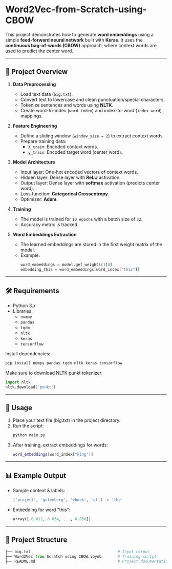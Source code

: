 # Word2Vec-from-Scratch-using-CBOW
This project demonstrates how to generate **word embeddings** using a simple **feed-forward neural network** built with **Keras**. 
It uses the **continuous bag-of-words (CBOW)** approach, where context words are used to predict the center word.

---

## 📌 Project Overview

1. **Data Preprocessing**
   - Load text data (`big.txt`).
   - Convert text to lowercase and clean punctuation/special characters.
   - Tokenize sentences and words using **NLTK**.
   - Create word-to-index (`word_index`) and index-to-word (`index_word`) mappings.

2. **Feature Engineering**
   - Define a sliding window (`window_size = 2`) to extract context words.
   - Prepare training data:
     - `X_train`: Encoded context words.
     - `y_train`: Encoded target word (center word).

3. **Model Architecture**
   - Input layer: One-hot encoded vectors of context words.
   - Hidden layer: Dense layer with **ReLU** activation.
   - Output layer: Dense layer with **softmax** activation (predicts center word).
   - Loss function: **Categorical Crossentropy**.
   - Optimizer: **Adam**.

4. **Training**
   - The model is trained for `10 epochs` with a batch size of `32`.
   - Accuracy metric is tracked.

5. **Word Embeddings Extraction**
   - The learned embeddings are stored in the first weight matrix of the model.
   - Example:
     ```python
     word_embeddings = model.get_weights()[0]
     embedding_this = word_embeddings[word_index["this"]]
     ```

---

## 🛠️ Requirements

- Python 3.x
- Libraries:
  - `numpy`
  - `pandas`
  - `tqdm`
  - `nltk`
  - `keras`
  - `tensorflow`

Install dependencies:
```python
pip install numpy pandas tqdm nltk keras tensorflow
```

Make sure to download NLTK punkt tokenizer:
```python
import nltk
nltk.download('punkt')
```

---

## 🚀 Usage

1. Place your text file (big.txt) in the project directory.
2. Run the script:
    ```bash
    python main.py
    ```
3. After training, extract embeddings for words:
    ```bash
    word_embeddings[word_index["king"]]
    ```
---

## 📊 Example Output
- Sample context & labels:
  ```python
  ['project', 'gutenberg', 'ebook', 'of'] -> 'the'
  ```
- Embedding for word "this":
  ```python
  array([-0.012, 0.034, ..., 0.056])
  ```

---

## 📂 Project Structure
  ```python
  ├── big.txt                                      # Input corpus
  ├── Word2Vec from Scratch using CBOW.ipynb       # Training script
  ├── README.md                                    # Project documentation
  ```
